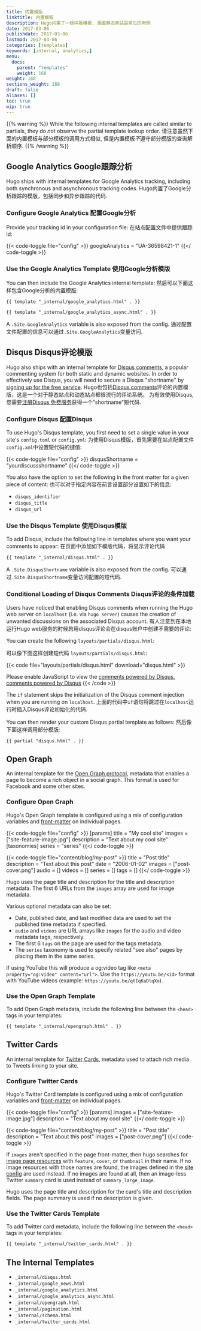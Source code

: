 ```yaml
---
title: 内置模版
linktitle: 内置模版
description: Hugo内置了一组样板模板, 涵盖静态网站最常见的用例
date: 2017-03-06
publishdate: 2017-03-06
lastmod: 2017-03-06
categories: [templates]
keywords: [internal, analytics,]
menu:
  docs:
    parent: "templates"
    weight: 168
weight: 168
sections_weight: 168
draft: false
aliases: []
toc: true
wip: true
---
```

<!-- reference: https://discourse.gohugo.io/t/lookup-order-for-partials/5705/6
code: https://github.com/gohugoio/hugo/blob/e445c35d6a0c7f5fc2f90f31226cd1d46e048bbc/tpl/template_embedded.go#L147 -->

{{% warning %}}
While the following internal templates are called similar to partials, they do *not* observe the partial template lookup order. 请注意虽然下面的内置模板与部分模板的调用方式相似, 但是内置模板*不*遵守部分模版的查询解析顺序.
{{% /warning %}}

## Google Analytics Google跟踪分析

Hugo ships with internal templates for Google Analytics tracking, including both synchronous and asynchronous tracking codes.
Hugo内置了Google分析跟踪的模版，包括同步和异步跟踪的代码.

### Configure Google Analytics 配置Google分析

Provide your tracking id in your configuration file:
在站点配置文件中提供跟踪id:

{{< code-toggle file="config" >}}
googleAnalytics = "UA-36598421-1"
{{</ code-toggle >}}

### Use the Google Analytics Template 使用Google分析模版

You can then include the Google Analytics internal template:
然后可以下面这样包含Google分析的内置模版:

```
{{ template "_internal/google_analytics.html" . }}
```


```
{{ template "_internal/google_analytics_async.html" . }}
```

A `.Site.GoogleAnalytics` variable is also exposed from the config.
通过配置文件配置的信息可以通过`.Site.GoogleAnalytics`变量访问.

## Disqus Disqus评论模版

Hugo also ships with an internal template for [Disqus comments][disqus], a popular commenting system for both static and dynamic websites. In order to effectively use Disqus, you will need to secure a Disqus "shortname" by [signing up for the free service][disqussignup].
Hugo也包括[Disqus comments][disqus]评论的内置模版，这是一个对于静态站点和动态站点都很流行的评论系统。
为有效使用Disqus,您需要[注册Disqus 免费服务][disqussignup]获得一个"shortname"短代码.

### Configure Disqus 配置Disqus

To use Hugo's Disqus template, you first need to set a single value in your site's `config.toml` or `config.yml`: 为使用Disqus模版，首先需要在站点配置文件`config.xml`中设置短代码的键值:

{{< code-toggle file="config" >}}
disqusShortname = "yourdiscussshortname"
{{</ code-toggle >}}

You also have the option to set the following in the front matter for a given piece of content:
也可以对于指定内容在前言设置部分设置如下的信息:

* `disqus_identifier`
* `disqus_title`
* `disqus_url`

### Use the Disqus Template 使用Disqus模版

To add Disqus, include the following line in templates where you want your comments to appear:
在页面中添加如下模版代码，将显示评论代码

```
{{ template "_internal/disqus.html" . }}
```

A `.Site.DisqusShortname` variable is also exposed from the config.
可以通过`.Site.DisqusShortname`变量访问配置的短代码.

### Conditional Loading of Disqus Comments Disqus评论的条件加载

Users have noticed that enabling Disqus comments when running the Hugo web server on `localhost` (i.e. via `hugo server`) causes the creation of unwanted discussions on the associated Disqus account.
有人注意到在本地运行Hugo web服务的时候启用disqus评论会在disqus账户中创建不需要的评论:

You can create the following `layouts/partials/disqus.html`:

可以像下面这样创建短代码 `layouts/partials/disqus.html`:

{{< code file="layouts/partials/disqus.html" download="disqus.html" >}}
<div id="disqus_thread"></div>
<script type="text/javascript">

(function() {
    // Don't ever inject Disqus on localhost--it creates unwanted
    // discussions from 'localhost:1313' on your Disqus account...
    if (window.location.hostname == "localhost")
        return;

    var dsq = document.createElement('script'); dsq.type = 'text/javascript'; dsq.async = true;
    var disqus_shortname = '{{ .Site.DisqusShortname }}';
    dsq.src = '//' + disqus_shortname + '.disqus.com/embed.js';
    (document.getElementsByTagName('head')[0] || document.getElementsByTagName('body')[0]).appendChild(dsq);
})();
</script>
<noscript>Please enable JavaScript to view the <a href="https://disqus.com/?ref_noscript">comments powered by Disqus.</a></noscript>
<a href="https://disqus.com/" class="dsq-brlink">comments powered by <span class="logo-disqus">Disqus</span></a>
{{< /code >}}

The `if` statement skips the initialization of the Disqus comment injection when you are running on `localhost`.
上面的代码中`if`语句将跳过在`localhost`运行时插入Disqus评论初始化的代码.

You can then render your custom Disqus partial template as follows:
然后像下面这样调用部分模版:

```
{{ partial "disqus.html" . }}
```

## Open Graph
An internal template for the [Open Graph protocol](https://ogp.me/), metadata that enables a page to become a rich object in a social graph.
This format is used for Facebook and some other sites.


### Configure Open Graph

Hugo's Open Graph template is configured using a mix of configuration variables and [front-matter](/content-management/front-matter/) on individual pages.

{{< code-toggle file="config" >}}
[params]
  title = "My cool site"
  images = ["site-feature-image.jpg"]
  description = "Text about my cool site"
[taxonomies]
  series = "series"
{{</ code-toggle >}}

{{< code-toggle file="content/blog/my-post" >}}
title = "Post title"
description = "Text about this post"
date = "2006-01-02"
images = ["post-cover.png"]
audio = []
videos = []
series = []
tags = []
{{</ code-toggle >}}

Hugo uses the page title and description for the title and description metadata.
The first 6 URLs from the `images` array are used for image metadata.

Various optional metadata can also be set:

- Date, published date, and last modified data are used to set the published time metadata if specified.
- `audio` and `videos` are URL arrays like `images` for the audio and video metadata tags, respectively.
- The first 6 `tags` on the page are used for the tags metadata.
- The `series` taxonomy is used to specify related "see also" pages by placing them in the same series.

If using YouTube this will produce a og:video tag like `<meta property="og:video" content="url">`. Use the `https://youtu.be/<id>` format with YouTube videos (example: `https://youtu.be/qtIqKaDlqXo`).

### Use the Open Graph Template

To add Open Graph metadata, include the following line between the `<head>` tags in your templates:

```
{{ template "_internal/opengraph.html" . }}
```

## Twitter Cards

An internal template for [Twitter Cards](https://developer.twitter.com/en/docs/tweets/optimize-with-cards/overview/abouts-cards),
metadata used to attach rich media to Tweets linking to your site.

### Configure Twitter Cards

Hugo's Twitter Card template is configured using a mix of configuration variables and [front-matter](/content-management/front-matter/) on individual pages.

{{< code-toggle file="config" >}}
[params]
  images = ["site-feature-image.jpg"]
  description = "Text about my cool site"
{{</ code-toggle >}}

{{< code-toggle file="content/blog/my-post" >}}
title = "Post title"
description = "Text about this post"
images = ["post-cover.png"]
{{</ code-toggle >}}

If `images` aren't specified in the page front-matter, then hugo searches for [image page resources](/content-management/image-processing/) with `feature`, `cover`, or `thumbnail` in their name.
If no image resources with those names are found, the images defined in the [site config](/getting-started/configuration/) are used instead.
If no images are found at all, then an image-less Twitter `summary` card is used instead of `summary_large_image`.

Hugo uses the page title and description for the card's title and description fields. The page summary is used if no description is given.

### Use the Twitter Cards Template

To add Twitter card metadata, include the following line between the `<head>` tags in your templates:

```
{{ template "_internal/twitter_cards.html" . }}
```

## The Internal Templates

* `_internal/disqus.html`
* `_internal/google_news.html`
* `_internal/google_analytics.html`
* `_internal/google_analytics_async.html`
* `_internal/opengraph.html`
* `_internal/pagination.html`
* `_internal/schema.html`
* `_internal/twitter_cards.html`

[disqus]: https://disqus.com
[disqussignup]: https://disqus.com/profile/signup/
